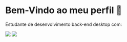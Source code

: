 <h1>Bem-Vindo ao meu perfil 👋</h1>
<p>Estudante de desenvolvimento back-end desktop com:</p>

<img src="https://github-readme-stats.vercel.app/api?username=joaovitor227&theme=dark&show_icons=true"></img>
<img src="https://github-readme-stats.vercel.app/api/wakatime?username=willianrod"></img>
